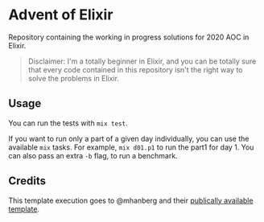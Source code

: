 # Advent of Elixir

Repository containing the working in progress solutions for 2020 AOC in Elixir.

 > Disclaimer: I'm a totally beginner in Elixir, and you can be totally sure that every code contained in this repository isn't the right way to solve the problems in Elixir.

## Usage

You can run the tests with `mix test`.

If you want to run only a part of a given day individually, you can use the available `mix` tasks. For example, `mix d01.p1` to run the part1 for day 1. You can also pass an extra `-b` flag, to run a benchmark.

## Credits

This template execution goes to @mhanberg and their [publically available template](https://github.com/mhanberg/advent-of-code-elixir-starter).
